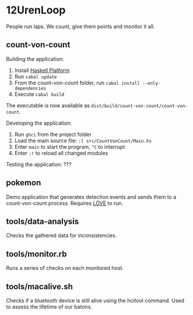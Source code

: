 # 12UrenLoop

People run laps. We count, give them points and monitor it all.

## count-von-count

Building the application:

1. Install [Haskell Platform](http://hackage.haskell.org/platform/)
2. Run `cabal update`
3. From the count-von-count folder, run `cabal install --only-dependencies`
4. Execute `cabal build`

The executable is now available as `dist/build/count-von-count/count-von-count`.

Developing the application:

1. Run `ghci` from the project folder
2. Load the main source file: `:l src/CountVonCount/Main.hs`
3. Enter `main` to start the program, `^C` to interrupt
4. Enter `:r` to reload all changed modules

Testing the application: ???

## pokemon

Demo application that generates detection events and sends them to a
count-von-count process. Requires [LÖVE](https://love2d.org/) to run.

## tools/data-analysis

Checks the gathered data for inconsistencies.

## tools/monitor.rb

Runs a series of checks on each monitored host.

## tools/macalive.sh

Checks if a bluetooth device is still alive using the hcitool command. Used
to assess the lifetime of our batons.

